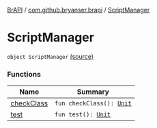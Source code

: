 [BrAPI](../../index.md) / [com.github.bryanser.brapi](../index.md) / [ScriptManager](./index.md)

# ScriptManager

`object ScriptManager` [(source)](https://github.com/BryanSer/BrAPI/blob/ver-kotlin/src/main/kotlin/com/github/bryanser/brapi/ScriptManager.kt#L11)

### Functions

| Name | Summary |
|---|---|
| [checkClass](check-class.md) | `fun checkClass(): `[`Unit`](https://kotlinlang.org/api/latest/jvm/stdlib/kotlin/-unit/index.html) |
| [test](test.md) | `fun test(): `[`Unit`](https://kotlinlang.org/api/latest/jvm/stdlib/kotlin/-unit/index.html) |
